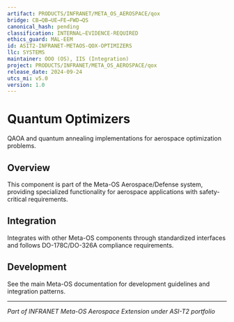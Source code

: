 ```yaml
---
artifact: PRODUCTS/INFRANET/META_OS_AEROSPACE/qox
bridge: CB→QB→UE→FE→FWD→QS
canonical_hash: pending
classification: INTERNAL–EVIDENCE-REQUIRED
ethics_guard: MAL-EEM
id: ASIT2-INFRANET-METAOS-QOX-OPTIMIZERS
llc: SYSTEMS
maintainer: OOO (OS), IIS (Integration)
project: PRODUCTS/INFRANET/META_OS_AEROSPACE/qox
release_date: 2024-09-24
utcs_mi: v5.0
version: 1.0
---
```


# Quantum Optimizers

QAOA and quantum annealing implementations for aerospace optimization problems.

## Overview

This component is part of the Meta-OS Aerospace/Defense system, providing specialized functionality for aerospace applications with safety-critical requirements.

## Integration

Integrates with other Meta-OS components through standardized interfaces and follows DO-178C/DO-326A compliance requirements.

## Development

See the main Meta-OS documentation for development guidelines and integration patterns.

---

*Part of INFRANET Meta-OS Aerospace Extension under ASI-T2 portfolio*
